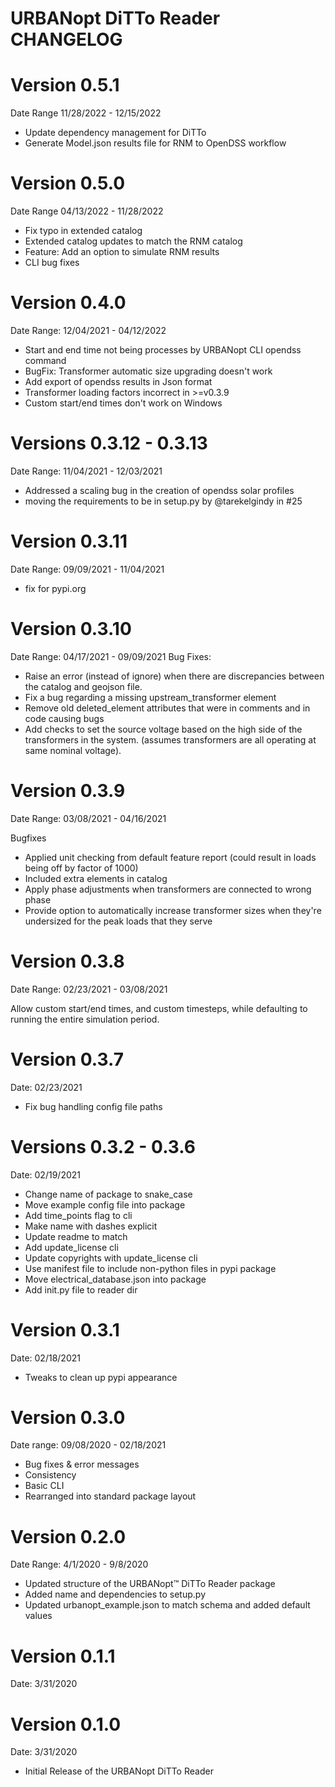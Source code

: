 # URBANopt DiTTo Reader CHANGELOG

# Version 0.5.1
Date Range 11/28/2022 - 12/15/2022
- Update dependency management for DiTTo
- Generate Model.json results file for RNM to OpenDSS workflow

# Version 0.5.0
Date Range 04/13/2022 - 11/28/2022
- Fix typo in extended catalog
- Extended catalog updates to match the RNM catalog
- Feature: Add an option to simulate RNM results
- CLI bug fixes

# Version 0.4.0
Date Range: 12/04/2021 - 04/12/2022
- Start and end time not being processes by URBANopt CLI opendss command
- BugFix: Transformer automatic size upgrading doesn't work
- Add export of opendss results in Json format
- Transformer loading factors incorrect in >=v0.3.9
- Custom start/end times don't work on Windows

# Versions 0.3.12 - 0.3.13
Date Range: 11/04/2021 - 12/03/2021
- Addressed a scaling bug in the creation of opendss solar profiles
- moving the requirements to be in setup.py by @tarekelgindy in #25

# Version 0.3.11
Date Range: 09/09/2021 - 11/04/2021
- fix for pypi.org

# Version 0.3.10
Date Range: 04/17/2021 - 09/09/2021
Bug Fixes:

- Raise an error (instead of ignore) when there are discrepancies between the catalog and geojson file.
- Fix a bug regarding a missing upstream_transformer element
- Remove old deleted_element attributes that were in comments and in code causing bugs
- Add checks to set the source voltage based on the high side of the transformers in the system. (assumes transformers are all operating at same nominal voltage).

# Version 0.3.9
Date Range: 03/08/2021 - 04/16/2021

Bugfixes

- Applied unit checking from default feature report (could result in loads being off by factor of 1000)
- Included extra elements in catalog
- Apply phase adjustments when transformers are connected to wrong phase
- Provide option to automatically increase transformer sizes when they're undersized for the peak loads that they serve

# Version 0.3.8
Date Range: 02/23/2021 - 03/08/2021

Allow custom start/end times, and custom timesteps, while defaulting to running the entire simulation period.

# Version 0.3.7
Date: 02/23/2021

- Fix bug handling config file paths

# Versions 0.3.2 - 0.3.6
Date: 02/19/2021

- Change name of package to snake_case
- Move example config file into package
- Add time_points flag to cli
- Make name with dashes explicit
- Update readme to match
- Add update_license cli
- Update copyrights with update_license cli
- Use manifest file to include non-python files in pypi package
- Move electrical_database.json into package
- Add init.py file to reader dir

# Version 0.3.1
Date: 02/18/2021

- Tweaks to clean up pypi appearance

# Version 0.3.0
Date range: 09/08/2020 - 02/18/2021

- Bug fixes & error messages
- Consistency
- Basic CLI
- Rearranged into standard package layout

# Version 0.2.0
Date Range: 4/1/2020 - 9/8/2020

- Updated structure of the URBANopt™ DiTTo Reader package
- Added name and dependencies to setup.py
- Updated urbanopt_example.json to match schema and added default values

# Version 0.1.1
Date: 3/31/2020

# Version 0.1.0
Date: 3/31/2020

- Initial Release of the URBANopt DiTTo Reader